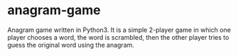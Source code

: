 # anagram-game
Anagram game written in Python3. It is a simple 2-player game in which one player chooses a word, the word is scrambled, then the other player tries to guess the original word using the anagram.
